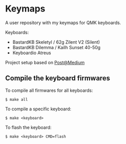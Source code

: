 # Keymaps
A user repository with my keymaps for QMK keyboards.

Keyboards:
- BastardKB Skeletyl /  62g Zilent V2 (Silent)
- BastardKB Dilemma /  Kailh Sunset 40-50g
- Keyboardio Atreus

Project setup based on [Post@Medium](https://medium.com/@patrick.elmquist/separate-keymap-repo-for-qmk-136ff5a419bd)


## Compile the keyboard firmwares
To compile all firmwares for all keyboards:

    $ make all

To compile a specific keyboard:

    $ make <keyboard>

To flash the keyboard:

    $ make <keyboard> CMD=flash

